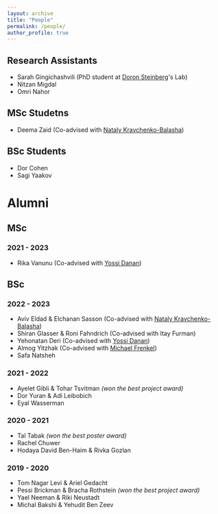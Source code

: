 ```yaml
---
layout: archive
title: "People"
permalink: /people/
author_profile: true
---
```

## Research Assistants
* Sarah Gingichashvili (PhD student at [Doron Steinberg](https://en.dental.huji.ac.il/Doron%20Steinberg)'s Lab)
* Nitzan Migdal
* Omri Nahor

## MSc Studetns
* Deema Zaid (Co-advised with [Nataly Kravchenko-Balasha](https://natalykbalashalab.huji.ac.il/))


## BSc Students
* Dor Cohen
* Sagi Yaakov

# Alumni

## MSc
### 2021 - 2023
* Rika Vanunu  (Co-advised with [Yossi Danan](https://www.jce.ac.il/prof-yossefyossi-danan/))

## BSc
### 2022 - 2023
* Aviv Eldad & Elchanan Sasson (Co-advised with [Nataly Kravchenko-Balasha](https://natalykbalashalab.huji.ac.il/))
* Shiran Glasser & Roni Fahndrich (Co-advised with Itay Furman)
* Yehonatan Deri (Co-advised with [Yossi Danan](https://www.jce.ac.il/prof-yossefyossi-danan/))
* Almog Yitzhak (Co-advised with [Michael Frenkel](https://www.linkedin.com/in/michaelfrenkelthe1/))
* Safa Natsheh 

### 2021 - 2022
* Ayelet Gibli & Tohar Tsvitman _(won the best project award)_
* Dor Yuran & Adi Leibobich
* Eyal Wasserman

### 2020 - 2021
* Tal Tabak _(won the best poster award)_
* Rachel Chuwer
* Hodaya David Ben-Haim & Rivka Gozlan

### 2019 - 2020
* Tom Nagar Levi & Ariel Gedacht
* Pessi Brickman & Bracha Rothstein _(won the best project award)_
* Yael Neeman & Riki Neustadt
* Michal Bakshi & Yehudit Ben Zeev



